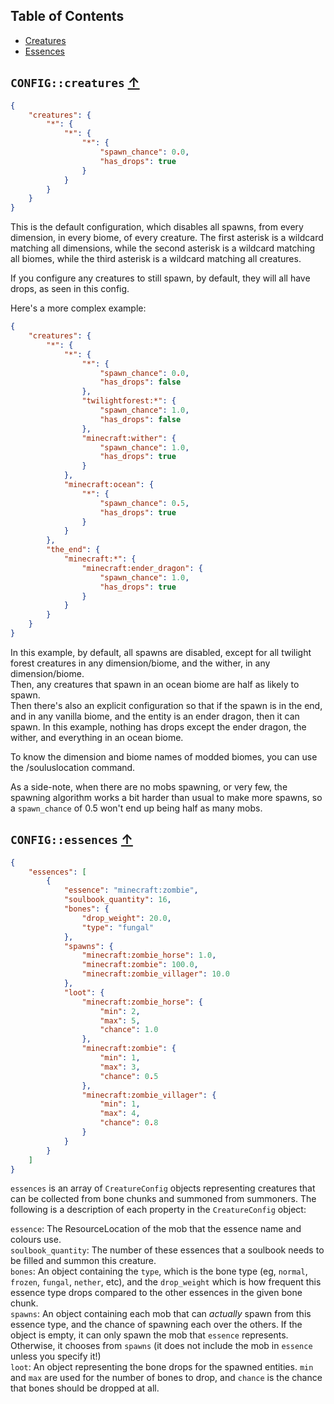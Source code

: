 ## Table of Contents
- [Creatures](#config-creatures-)
- [Essences](#config-essences-)

## `CONFIG::creatures` [↑](#table-of-contents)

```json
{
	"creatures": {
		"*": {
			"*": {
				"*": {
					"spawn_chance": 0.0,
					"has_drops": true
				}
			}
		}
	}
}
```
This is the default configuration, which disables all spawns, from every dimension, in every biome, of every creature. The first asterisk is a wildcard matching all dimensions, while the second asterisk is a wildcard matching all biomes, while the third asterisk is a wildcard matching all creatures.

If you configure any creatures to still spawn, by default, they will all have drops, as seen in this config.

Here's a more complex example:
```json
{
	"creatures": {
		"*": {
			"*": {
				"*": {
					"spawn_chance": 0.0,
					"has_drops": false
				},
				"twilightforest:*": {
					"spawn_chance": 1.0,
					"has_drops": false
				},
				"minecraft:wither": {
					"spawn_chance": 1.0,
					"has_drops": true
				}
			},
			"minecraft:ocean": {
				"*": {
					"spawn_chance": 0.5,
					"has_drops": true
				}
			}
		},
		"the_end": {
			"minecraft:*": {
				"minecraft:ender_dragon": {
					"spawn_chance": 1.0,
					"has_drops": true
				}
			}
		}
	}
}
```
In this example, by default, all spawns are disabled, except for all twilight forest creatures in any dimension/biome, and the wither, in any dimension/biome.  
Then, any creatures that spawn in an ocean biome are half as likely to spawn.  
Then there's also an explicit configuration so that if the spawn is in the end, and in any vanilla biome, and the entity is an ender dragon, then it can spawn.
In this example, nothing has drops except the ender dragon, the wither, and everything in an ocean biome.

To know the dimension and biome names of modded biomes, you can use the /souluslocation command.

  
As a side-note, when there are no mobs spawning, or very few, the spawning algorithm works a bit harder than usual to make more spawns, so a `spawn_chance` of 0.5 won't end up being half as many mobs. 

## `CONFIG::essences` [↑](#table-of-contents)

```json
{
	"essences": [
		{
			"essence": "minecraft:zombie",
			"soulbook_quantity": 16,
			"bones": {
				"drop_weight": 20.0,
				"type": "fungal"
			},
			"spawns": {
				"minecraft:zombie_horse": 1.0,
				"minecraft:zombie": 100.0,
				"minecraft:zombie_villager": 10.0
			},
			"loot": {
				"minecraft:zombie_horse": {
					"min": 2,
					"max": 5,
					"chance": 1.0
				},
				"minecraft:zombie": {
					"min": 1,
					"max": 3,
					"chance": 0.5
				},
				"minecraft:zombie_villager": {
					"min": 1,
					"max": 4,
					"chance": 0.8
				}
			}
		}
	]
}
```

`essences` is an array of `CreatureConfig` objects representing creatures that can be collected from bone chunks and summoned from summoners. The following is a description of each property in the `CreatureConfig` object:

`essence`: The ResourceLocation of the mob that the essence name and colours use.  
`soulbook_quantity`: The number of these essences that a soulbook needs to be filled and summon this creature.  
`bones`: An object containing the `type`, which is the bone type (eg, `normal`, `frozen`, `fungal`, `nether`, etc), and the `drop_weight` which is how frequent this essence type drops compared to the other essences in the given bone chunk.  
`spawns`: An object containing each mob that can *actually* spawn from this essence type, and the chance of spawning each over the others. If the object is empty, it can only spawn the mob that `essence` represents. Otherwise, it chooses from `spawns` (it does not include the mob in `essence` unless you specify it!)  
`loot`: An object representing the bone drops for the spawned entities. `min` and `max` are used for the number of bones to drop, and `chance` is the chance that bones should be dropped at all.
